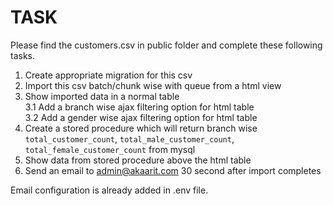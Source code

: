 # TASK

Please find the customers.csv in public folder and complete these following tasks.  
1. Create appropriate migration for this csv
2. Import this csv batch/chunk wise with queue from a html view
3. Show imported data in a normal table  
3.1 Add a branch wise ajax filtering option for html table  
3.2 Add a gender wise ajax filtering option for html table
4. Create a stored procedure which will return branch wise `total_customer_count`, `total_male_customer_count`, `total_female_customer_count` from mysql
5. Show data from stored procedure above the html table
6. Send an email to admin@akaarit.com 30 second after import completes

Email configuration is already added in .env file.